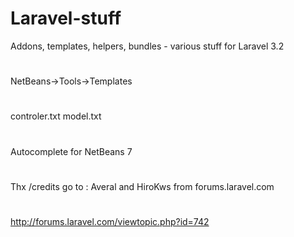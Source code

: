 Laravel-stuff
=============

Addons, templates, helpers, bundles - various stuff for Laravel 3.2
#


NetBeans->Tools->Templates
#
controler.txt
model.txt

#
Autocomplete for NetBeans 7
#
Thx /credits go to : Averal and HiroKws  from forums.laravel.com
#
http://forums.laravel.com/viewtopic.php?id=742

